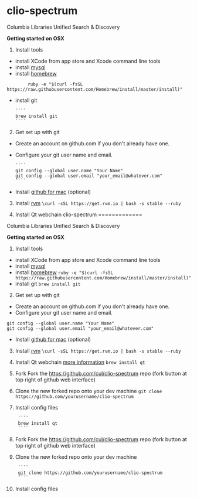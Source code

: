 clio-spectrum
=============

Columbia Libraries Unified Search &amp; Discovery

**Getting started on OSX**

1. Install tools
  - install XCode from app store and Xcode command line tools 
  - install [mysql]( http://dev.mysql.com/downloads/mysql/ )
  - install [homebrew](http://brew.sh/)
  
````
        ruby -e "$(curl -fsSL https://raw.githubusercontent.com/Homebrew/install/master/install)"
````
  - install git
  
        ````
        brew install git
        ````

2.  Get set up with git
  - Create an account on github.com if you don't already have one.
  - Configure your git user name and email.
  
        ````
        git config --global user.name "Your Name"
        git config --global user.email "your_email@whatever.com"
        ````
  - Install [github for mac](http://mac.github.com/) (optional) 


3.  Install [rvm](http://rvm.io/rvm/install)
        ````
        \curl -sSL https://get.rvm.io | bash -s stable --ruby
        ````
  
4. Install Qt webchain clio-spectrum
=============

Columbia Libraries Unified Search &amp; Discovery

**Getting started on OSX**

1. Install tools
  - install XCode from app store and Xcode command line tools 
  - install [mysql]( http://dev.mysql.com/downloads/mysql/ )
  - install [homebrew](http://brew.sh/)
    ````ruby -e "$(curl -fsSL https://raw.githubusercontent.com/Homebrew/install/master/install)"````
  - install git
    ````brew install git````

2.  Get set up with git
  - Create an account on github.com if you don't already have one.
  - Configure your git user name and email.
  ````
  git config --global user.name "Your Name"
  git config --global user.email "your_email@whatever.com"
  ````
  - Install [github for mac](http://mac.github.com/) (optional) 


3.  Install [rvm](http://rvm.io/rvm/install)
  ````\curl -sSL https://get.rvm.io | bash -s stable --ruby````
  
4. Install Qt webchain [more information](https://github.com/thoughtbot/capybara-webkit/wiki/Installing-Qt-and-compiling-capybara-webkit)
  ````brew install qt````
  
5. Fork Fork the https://github.com/cul/clio-spectrum repo (fork button at top right of github web interface)

6. Clone the new forked repo onto your dev machine
  ````git clone https://github.com/yourusername/clio-spectrum````

7. Install config files

        ````
        brew install qt
        ````
  
5. Fork Fork the https://github.com/cul/clio-spectrum repo (fork button at top right of github web interface)

6. Clone the new forked repo onto your dev machine
 

        ````
        git clone https://github.com/yourusername/clio-spectrum
        ````

7. Install config files
